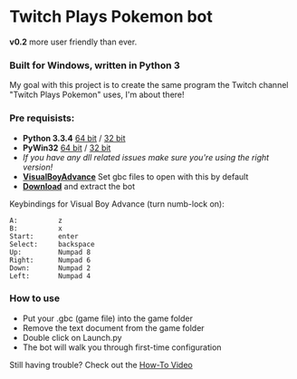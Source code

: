 # Twitch Plays Pokemon bot #

**v0.2** more user friendly than ever.

### Built for Windows, written in Python 3 ###

My goal with this project is to create the same program the Twitch channel "Twitch Plays Pokemon" uses, I'm about there!

### Pre requisists: ###

- **Python 3.3.4** [64 bit](http://www.python.org/ftp/python/3.3.4/python-3.3.4.amd64.msi "64 bit") / [32 bit](http://www.python.org/ftp/python/3.3.4/python-3.3.4.msi "32 bit")
- **PyWin32** [64 bit](http://sourceforge.net/projects/pywin32/files/pywin32/Build%20218/pywin32-218.win-amd64-py3.3.exe/download "64 bit") / [32 bit](http://sourceforge.net/projects/pywin32/files/pywin32/Build%20218/pywin32-218.win32-py3.3.exe/download "32 bit")
- *If you have any dll related issues make sure you're using the right version!*
- [**VisualBoyAdvance**](http://coolrom.com/emulators/gba/14/Visual_Boy_Advance.php "VBA")  Set gbc files to open with this by default
- [**Download**](https://github.com/sunshinekitty5/TwitchPlaysPokemon/archive/master/twitchplayspokemon.zip "Twitch Plays Pokemon") and extract the bot

Keybindings for Visual Boy Advance (turn numb-lock on):
 
	A:			z
	B:			x
	Start: 		enter
	Select:		backspace
	Up: 		Numpad 8
	Right: 		Numpad 6
	Down: 		Numpad 2
	Left: 		Numpad 4

### How to use ###

- Put your .gbc (game file) into the game folder
- Remove the text document from the game folder
- Double click on Launch.py
- The bot will walk you through first-time configuration

Still having trouble? Check out the [How-To Video](http://youtu.be/LvBU9SJ8sfE)
